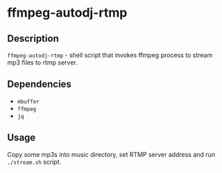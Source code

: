 # **ffmpeg-autodj-rtmp**

## **Description**
`ffmpeg-autodj-rtmp` - shell script that invokes ffmpeg process to stream mp3 files to rtmp server.

## **Dependencies**
* `mbuffer`
* `ffmpeg`
* `jq`

## **Usage**
Copy some mp3s into music directory, set RTMP server address and run `./stream.sh` script.   
